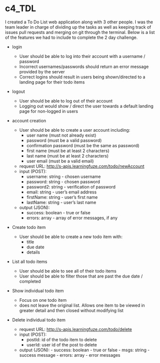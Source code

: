 # c4_TDL
I created a To Do List web application along with 3 other people.  I was the team leader in charge of dividing up the tasks as well as keeping track of issues pull requests and merging on git through the terminal.  Below is a list of the features we had to include to complete the 2 day challenge. 
- login
	- User should be able to log into their account with a username / password
	- Incorrect usernames/passwords should return an error message provided by the server
	- Correct logins should result in users being shown/directed to a landing page for their todo items
	
- logout
	- User should be able to log out of their account
	- Logging out would show / direct the user towards a default landing page for non-logged in users
	
- account creation
	- User should be able to create a user account including:
		- user name (must not already exist)
		- password (must be a valid password)
		- confirmation password (must be the same as password)
		- first name (must be at least 2 characters)
		- last name (must be at least 2 characters)
		- user email (must be a valid email)
 	- request URL: http://s-apis.learningfuze.com/todo/newAccount
 	- input (POST):
		- username: string - chosen username
		- password: string - chosen password
		- password2: string - verification of password
		- email: string - user’s email address
		- firstName: string - user’s first name
		- lastName: string - user’s last name
	- output (JSON):
		- success: boolean - true or false
		- errors: array - array of error messages, if any
	
- Create todo item
	- User should be able to create a new todo item with:
		- title
		- due date
		- details

- List all todo items
	- User should be able to see all of their todo items
	- User should be able to filter those that are past the due date / completed

- Show individual todo item
	- Focus on one todo item
	- does not leave the original list.  Allows one item to be viewed in greater detail and then closed without modifying list

- Delete individual todo item
	- request URL: http://s-apis.learningfuze.com/todo/delete
	- input (POST):
		- postId: id of the todo item to delete
		- userId: user id of the post to delete
	- output (JSON):
			- success: boolean - true or false
			- msgs: string - success message
			- errors: array - error messages
